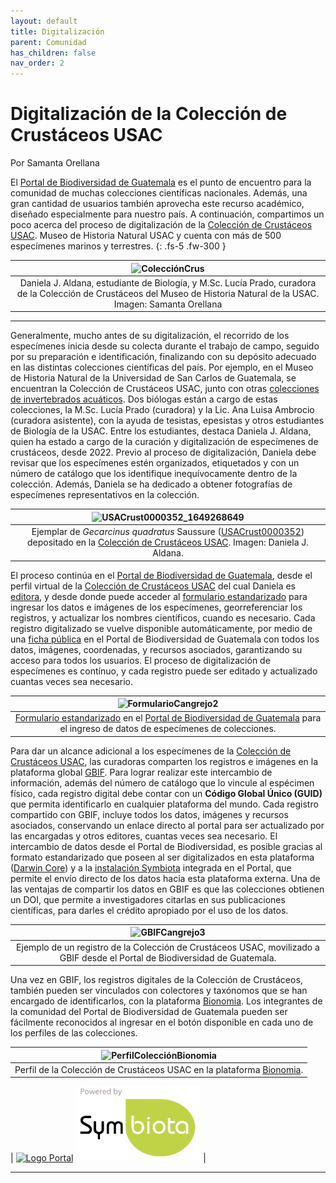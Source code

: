 ```yaml
---
layout: default
title: Digitalización
parent: Comunidad
has_children: false
nav_order: 2
---
```


# Digitalización de la Colección de Crustáceos USAC
Por Samanta Orellana

El [Portal de Biodiversidad de Guatemala](https://biodiversidad.gt) es el punto de encuentro para la comunidad de muchas colecciones científicas nacionales. Además, una gran cantidad de usuarios también aprovecha este recurso académico, diseñado especialmente para nuestro país. A continuación, compartimos un poco acerca del proceso de digitalización de la [Colección de Crustáceos USAC](https://tinyurl.com/usacru). Museo de Historia Natural USAC y cuenta con más de 500 especímenes marinos y terrestres.
{: .fs-5 .fw-300 }

|![ColecciónCrus](https://github.com/GuatemalaPortal/guatemalaportal.github.io/assets/69399374/b395a673-95fb-4100-8029-4299d0cc43d6)|
|:--:|
|Daniela J. Aldana, estudiante de Biología, y M.Sc. Lucía Prado, curadora de la Colección de Crustáceos del Museo de Historia Natural de la USAC. Imagen: Samanta Orellana|

---

Generalmente, mucho antes de su digitalización, el recorrido de los especímenes inicia desde su colecta durante el trabajo de campo, seguido por su preparación e identificación, finalizando con su depósito adecuado en las distintas colecciones científicas del país. Por ejemplo, en el Museo de Historia Natural de la Universidad de San Carlos de Guatemala, se encuentran la Colección de Crustáceos USAC, junto con otras [colecciones de invertebrados acuáticos](https://cbm.ccqqfar.usac.edu.gt/inicio/coleccion-de-invertebrados-acuaticos/). Dos biólogas están a cargo de estas colecciones, la M.Sc. Lucía Prado (curadora) y la Lic. Ana Luisa Ambrocio (curadora asistente), con la ayuda de tesistas, epesistas y otros estudiantes de Biología de la USAC. Entre los estudiantes, destaca Daniela J. Aldana, quien ha estado a cargo de la curación y digitalización de especímenes de crustáceos, desde 2022. Previo al proceso de digitalización, Daniela debe revisar que los especímenes estén organizados, etiquetados y con un número de catálogo que los identifique inequívocamente dentro de la colección. Además, Daniela se ha dedicado a obtener fotografías de especímenes representativos en la colección.

|![USACrust0000352_1649268649](https://github.com/GuatemalaPortal/guatemalaportal.github.io/assets/69399374/23c0b73c-44f5-4af9-8ed8-4dfc9f6b28a6)|
|:--:|
|Ejemplar de _Gecarcinus quadratus_ Saussure ([USACrust0000352](https://biodiversidad.gt/portal/collections/individual/index.php?occid=308055&clid=0)) depositado en la [Colección de Crustáceos USAC](https://biodiversidad.gt/portal/collections/misc/collprofiles.php?collid=72). Imagen: Daniela J. Aldana.|


El proceso continúa en el [Portal de Biodiversidad de Guatemala](https://biodiversidad.gt), desde el perfil virtual de la [Colección de Crustáceos USAC](https://biodiversidad.gt/portal/collections/misc/collprofiles.php?collid=72) del cual Daniela es [editora](https://guatemalaportal.github.io/docs/colecciones/permisos/#editores-del-perfil), y desde donde puede acceder al [formulario estandarizado](https://guatemalaportal.github.io/docs/colecciones/intro/datos/ingresodatos/) para ingresar los datos e imágenes de los especímenes, georreferenciar los registros, y actualizar los nombres científicos, cuando es necesario. Cada registro digitalizado se vuelve disponible automáticamente, por medio de una [ficha pública](https://biodiversidad.gt/portal/collections/individual/index.php?occid=308055) en el Portal de Biodiversidad de Guatemala con todos los datos, imágenes, coordenadas, y recursos asociados, garantizando su acceso para todos los usuarios. El proceso de digitalización de especímenes es contínuo, y cada registro puede ser editado y actualizado cuantas veces sea necesario. 

|![FormularioCangrejo2](https://github.com/GuatemalaPortal/guatemalaportal.github.io/assets/69399374/771a953e-c7bb-4812-8bec-2189ae9cfd16)|
|:--:|
|[Formulario estandarizado](https://guatemalaportal.github.io/docs/colecciones/intro/datos/ingresodatos/) en el [Portal de Biodiversidad de Guatemala](https://biodiversidad.gt) para el ingreso de datos de especímenes de colecciones.|

Para dar un alcance adicional a los especímenes de la [Colección de Crustáceos USAC](https://biodiversidad.gt/portal/collections/misc/collprofiles.php?collid=72), las curadoras comparten los registros e imágenes en la plataforma global [GBIF](https://guatemalaportal.github.io/docs/colecciones/gbif/publicar/). Para lograr realizar este intercambio de información, además del número de catálogo que lo vincule al espécimen físico, cada registro digital debe contar con un **Código Global Único (GUID)** que permita identificarlo en cualquier plataforma del mundo. Cada registro compartido con GBIF, incluye todos los datos, imágenes y recursos asociados, conservando un enlace directo al portal para ser actualizado por las encargadas y otros editores, cuantas veces sea necesario. El intercambio de datos desde el Portal de Biodiversidad, es posible gracias al formato estandarizado que poseen al ser digitalizados en esta plataforma ([Darwin Core](https://journals.plos.org/plosone/article?id=10.1371/journal.pone.0029715)) y a la [instalación Symbiota](http://tinyurl.com/portalgbif) integrada en el Portal, que permite el envío directo de los datos hacia esta plataforma externa. Una de las ventajas de compartir los datos en GBIF es que las colecciones obtienen un DOI, que permite a investigadores citarlas en sus publicaciones científicas, para darles el crédito apropiado por el uso de los datos.

|![GBIFCangrejo3](https://github.com/GuatemalaPortal/guatemalaportal.github.io/assets/69399374/8de5b004-6c41-479b-92b3-9dc0ad8d5891)|
|:--:|
|Ejemplo de un registro de la Colección de Crustáceos USAC, movilizado a GBIF desde el Portal de Biodiversidad de Guatemala.|

Una vez en GBIF, los registros digitales de la Colección de Crustáceos, también pueden ser vinculados con colectores y taxónomos que se han encargado de identificarlos, con la plataforma [Bionomia](https://guatemalaportal.github.io/docs/colecciones/bionomia/). Los integrantes de la comunidad del Portal de Biodiversidad de Guatemala pueden ser fácilmente reconocidos al ingresar en el botón disponible en cada uno de los perfiles de las colecciones.

|![PerfilColecciónBionomia](https://github.com/GuatemalaPortal/guatemalaportal.github.io/assets/69399374/c3db479b-3a47-4920-8e40-6ff002281391)|
|:--:|
|Perfil de la Colección de Crustáceos USAC en la plataforma [Bionomia](https://es.bionomia.net/dataset/049fe945-6ef0-445a-bd88-f7337af1bb90).|

| [<img src="https://github.com/ksorellana/ksorellana.github.io/blob/main/_layouts/LogoPortalFotos.jpg?raw=true" alt="Logo Portal" width="300" height="300">](https://biodiversidad.gt/portal/)  [<img src="https://github.com/GuatemalaPortal/guatemalaportal.github.io/blob/main/static/PowerdBy.jpg?raw=true" alt="Logo Symbiota" width="200" height="120" >](https://symbiota.org/es) |

---
